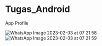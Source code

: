 # Tugas_Android
App Profile


![WhatsApp Image 2023-02-03 at 07 21 58](https://user-images.githubusercontent.com/105412597/216507324-5392772a-1c39-4af3-b078-7cf8965077e4.jpeg)
![WhatsApp Image 2023-02-03 at 07 21 59](https://user-images.githubusercontent.com/105412597/216507350-4c951bdd-da82-4865-baa6-d6e988cad5dc.jpeg)
